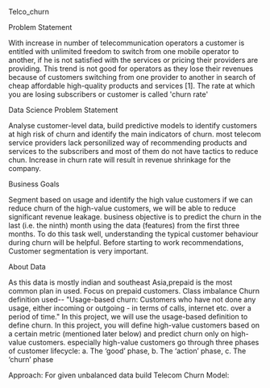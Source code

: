 Telco_churn

Problem Statement

With increase in number of telecommunication operators a customer is entitled with unlimited freedom to switch from one mobile operator to another, if he is not satisfied with the services or pricing their providers are providing. This trend is not good for operators as they lose their revenues because of customers switching from one provider to another in search of cheap affordable high-quality products and services [1]. The rate at which you are losing subscribers or customer is called 'churn rate'

Data Science Problem Statement

Analyse customer-level data, build predictive models to identify customers at high risk of churn and identify the main indicators of churn. most telecom service providers lack personilized way of recommending products and services to the subscribers and most of them do not have tactics to reduce chun. Increase in churn rate will result in revenue shrinkage for the company.

Business Goals

Segment based on usage and identify the high value customers
if we can reduce churn of the high-value customers, we will be able to reduce significant revenue leakage.
business objective is to predict the churn in the last (i.e. the ninth) month using the data (features) from the first three months. To do this task well, understanding the typical customer behaviour during churn will be helpful.
Before starting to work recommendations, Customer segmentation is very important.

About Data

As this data is mostly indian and southeast Asia,prepaid is the most common plan in used. Focus on prepaid customers.
Class imbalance
Churn definition used-- "Usage-based churn: Customers who have not done any usage, either incoming or outgoing - in terms of calls, internet etc. over a period of time." In this project, we will use the usage-based definition to define churn.
In this project, you will define high-value customers based on a certain metric (mentioned later below) and predict churn only on high-value customers.
especially high-value customers go through three phases of customer lifecycle: a. The ‘good’ phase, b. The ‘action’ phase, c. The ‘churn’ phase

Approach:
For given unbalanced data build Telecom Churn Model:
